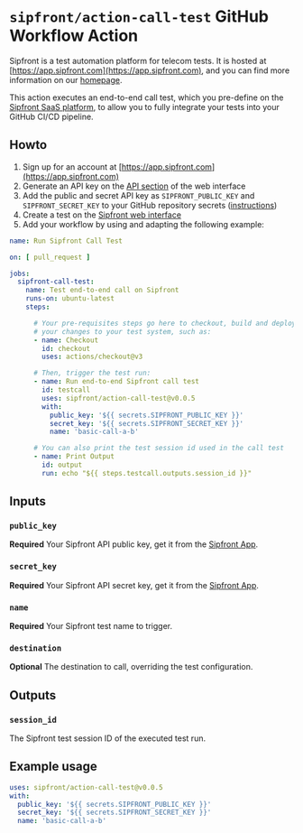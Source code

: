 # `sipfront/action-call-test` GitHub Workflow Action

Sipfront is a test automation platform for telecom tests.
It is hosted at [https://app.sipfront.com](https://app.sipfront.com),
and you can find more information on our [homepage](https://sipfront.com).

This action executes an end-to-end call test, which you pre-define on the
[Sipfront SaaS platform](https://app.sipfront.com), to allow you to
fully integrate your tests into your GitHub CI/CD pipeline.

## Howto

1. Sign up for an account at [https://app.sipfront.com](https://app.sipfront.com)
1. Generate an API key on the
   [API section](https://app.sipfront.com/subscription/apikey) of the
   web interface
1. Add the public and secret API key as `SIPFRONT_PUBLIC_KEY` and
   `SIPFRONT_SECRET_KEY` to your GitHub repository secrets
   ([instructions](https://docs.github.com/en/actions/security-guides/using-secrets-in-github-actions#creating-secrets-for-a-repository))
1. Create a test on the [Sipfront web interface](https://app.sipfront.com/)
1. Add your workflow by using and adapting the following example:

```yaml
name: Run Sipfront Call Test

on: [ pull_request ]

jobs:
  sipfront-call-test:
    name: Test end-to-end call on Sipfront
    runs-on: ubuntu-latest
    steps:

      # Your pre-requisites steps go here to checkout, build and deploy
      # your changes to your test system, such as:
      - name: Checkout
        id: checkout
        uses: actions/checkout@v3

      # Then, trigger the test run:
      - name: Run end-to-end Sipfront call test
        id: testcall
        uses: sipfront/action-call-test@v0.0.5
        with:
          public_key: '${{ secrets.SIPFRONT_PUBLIC_KEY }}'
          secret_key: '${{ secrets.SIPFRONT_SECRET_KEY }}'
          name: 'basic-call-a-b'

      # You can also print the test session id used in the call test
      - name: Print Output
        id: output
        run: echo "${{ steps.testcall.outputs.session_id }}"
```

## Inputs

### `public_key`

**Required** Your Sipfront API public key, get it from the
[Sipfront App](https://app.sipfront.com/subscription/apikey).

### `secret_key`

**Required** Your Sipfront API secret key, get it from the
[Sipfront App](https://app.sipfront.com/subscription/apikey).

### `name`

**Required** Your Sipfront test name to trigger.

### `destination`

**Optional** The destination to call, overriding the test configuration.

## Outputs

### `session_id`

The Sipfront test session ID of the executed test run.

## Example usage

```yaml
uses: sipfront/action-call-test@v0.0.5
with:
  public_key: '${{ secrets.SIPFRONT_PUBLIC_KEY }}'
  secret_key: '${{ secrets.SIPFRONT_SECRET_KEY }}'
  name: 'basic-call-a-b'
```

